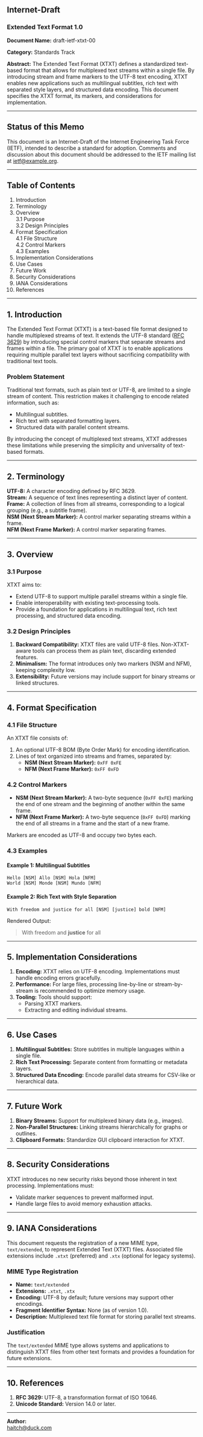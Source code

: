 ## Internet-Draft

### Extended Text Format 1.0

**Document Name:** draft-ietf-xtxt-00

**Category:** Standards Track

**Abstract:**
The Extended Text Format (XTXT) defines a standardized text-based format that allows for multiplexed text streams within a single file. By introducing stream and frame markers to the UTF-8 text encoding, XTXT enables new applications such as multilingual subtitles, rich text with separated style layers, and structured data encoding. This document specifies the XTXT format, its markers, and considerations for implementation.

---

## Status of this Memo

This document is an Internet-Draft of the Internet Engineering Task Force (IETF), intended to describe a standard for adoption. Comments and discussion about this document should be addressed to the IETF mailing list at ietf@example.org.

---

## Table of Contents

1. Introduction  
2. Terminology  
3. Overview  
   3.1 Purpose  
   3.2 Design Principles  
4. Format Specification  
   4.1 File Structure  
   4.2 Control Markers  
   4.3 Examples  
5. Implementation Considerations  
6. Use Cases  
7. Future Work  
8. Security Considerations  
9. IANA Considerations  
10. References  

---

## 1. Introduction

The Extended Text Format (XTXT) is a text-based file format designed to handle multiplexed streams of text. It extends the UTF-8 standard ([RFC 3629](https://www.ietf.org/rfc/rfc3629.txt)) by introducing special control markers that separate streams and frames within a file. The primary goal of XTXT is to enable applications requiring multiple parallel text layers without sacrificing compatibility with traditional text tools.

### Problem Statement

Traditional text formats, such as plain text or UTF-8, are limited to a single stream of content. This restriction makes it challenging to encode related information, such as:

- Multilingual subtitles.  
- Rich text with separated formatting layers.  
- Structured data with parallel content streams.  

By introducing the concept of multiplexed text streams, XTXT addresses these limitations while preserving the simplicity and universality of text-based formats.

---

## 2. Terminology

**UTF-8:** A character encoding defined by RFC 3629.  
**Stream:** A sequence of text lines representing a distinct layer of content.  
**Frame:** A collection of lines from all streams, corresponding to a logical grouping (e.g., a subtitle frame).  
**NSM (Next Stream Marker):** A control marker separating streams within a frame.  
**NFM (Next Frame Marker):** A control marker separating frames.

---

## 3. Overview

### 3.1 Purpose

XTXT aims to:
- Extend UTF-8 to support multiple parallel streams within a single file.
- Enable interoperability with existing text-processing tools.
- Provide a foundation for applications in multilingual text, rich text processing, and structured data encoding.

### 3.2 Design Principles

1. **Backward Compatibility:** XTXT files are valid UTF-8 files. Non-XTXT-aware tools can process them as plain text, discarding extended features.  
2. **Minimalism:** The format introduces only two markers (NSM and NFM), keeping complexity low.  
3. **Extensibility:** Future versions may include support for binary streams or linked structures.  

---

## 4. Format Specification

### 4.1 File Structure

An XTXT file consists of:

1. An optional UTF-8 BOM (Byte Order Mark) for encoding identification.  
2. Lines of text organized into streams and frames, separated by:  
   - **NSM (Next Stream Marker):** `0xFF 0xFE`  
   - **NFM (Next Frame Marker):** `0xFF 0xFD`  

### 4.2 Control Markers

- **NSM (Next Stream Marker):** A two-byte sequence (`0xFF 0xFE`) marking the end of one stream and the beginning of another within the same frame.  
- **NFM (Next Frame Marker):** A two-byte sequence (`0xFF 0xFD`) marking the end of all streams in a frame and the start of a new frame.  

Markers are encoded as UTF-8 and occupy two bytes each.

### 4.3 Examples

#### Example 1: Multilingual Subtitles

```
Hello [NSM] Allo [NSM] Hola [NFM]
World [NSM] Monde [NSM] Mundo [NFM]
```

#### Example 2: Rich Text with Style Separation

```
With freedom and justice for all [NSM] [justice] bold [NFM]
```

Rendered Output:

> With freedom and **justice** for all

---

## 5. Implementation Considerations

1. **Encoding:** XTXT relies on UTF-8 encoding. Implementations must handle encoding errors gracefully.  
2. **Performance:** For large files, processing line-by-line or stream-by-stream is recommended to optimize memory usage.  
3. **Tooling:** Tools should support:  
   - Parsing XTXT markers.  
   - Extracting and editing individual streams.  

---

## 6. Use Cases

1. **Multilingual Subtitles:** Store subtitles in multiple languages within a single file.  
2. **Rich Text Processing:** Separate content from formatting or metadata layers.  
3. **Structured Data Encoding:** Encode parallel data streams for CSV-like or hierarchical data.  

---

## 7. Future Work

1. **Binary Streams:** Support for multiplexed binary data (e.g., images).  
2. **Non-Parallel Structures:** Linking streams hierarchically for graphs or outlines.  
3. **Clipboard Formats:** Standardize GUI clipboard interaction for XTXT.  

---

## 8. Security Considerations

XTXT introduces no new security risks beyond those inherent in text processing. Implementations must:
- Validate marker sequences to prevent malformed input.  
- Handle large files to avoid memory exhaustion attacks.  

---

## 9. IANA Considerations

This document requests the registration of a new MIME type, `text/extended`, to represent Extended Text (XTXT) files. Associated file extensions include `.xtxt` (preferred) and `.xtx` (optional for legacy systems).

### MIME Type Registration

- **Name:** `text/extended`  
- **Extensions:** `.xtxt`, `.xtx`  
- **Encoding:** UTF-8 by default; future versions may support other encodings.  
- **Fragment Identifier Syntax:** None (as of version 1.0).  
- **Description:** Multiplexed text file format for storing parallel text streams.  

### Justification

The `text/extended` MIME type allows systems and applications to distinguish XTXT files from other text formats and provides a foundation for future extensions.  

---

## 10. References

1. **RFC 3629:** UTF-8, a transformation format of ISO 10646.  
2. **Unicode Standard:** Version 14.0 or later.  

---

**Author:**  
haitch@duck.com
